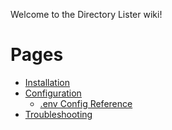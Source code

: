 Welcome to the Directory Lister wiki!

# Pages

  * [Installation](https://github.com/DirectoryLister/DirectoryLister/wiki/Installation)
  * [Configuration](https://github.com/DirectoryLister/DirectoryLister/wiki/Configuration)
    * [.env Config Reference](https://github.com/DirectoryLister/DirectoryLister/wiki/.env-Config-Reference)
  * [Troubleshooting](https://github.com/DirectoryLister/DirectoryLister/wiki/Troubleshooting)

